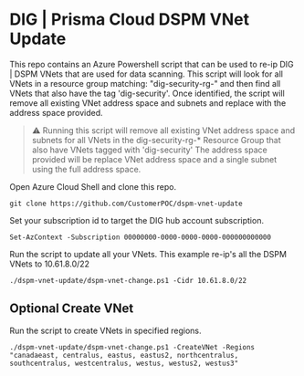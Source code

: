 # DIG | Prisma Cloud DSPM VNet Update

This repo contains an Azure Powershell script that can be used to re-ip DIG | DSPM VNets that are used for data scanning.  This script will look for all VNets in a resource group matching: "dig-security-rg-" and then find all VNets that also have the tag 'dig-security'. Once identified, the script will remove all existing VNet address space and subnets and replace with the address space provided.


> :warning:
> Running this script will remove all existing VNet address space and subnets for all VNets in the dig-security-rg-* Resource Group that also have VNets tagged with 'dig-security'
> The address space provided will be replace VNet address space and a single subnet using the full address space.

Open Azure Cloud Shell and clone this repo.

```shell
git clone https://github.com/CustomerPOC/dspm-vnet-update
```

Set your subscription id to target the DIG hub account subscription.

```shell
Set-AzContext -Subscription 00000000-0000-0000-0000-000000000000
```

Run the script to update all your VNets. This example re-ip's all the DSPM VNets to 10.61.8.0/22

```shell
./dspm-vnet-update/dspm-vnet-change.ps1 -Cidr 10.61.8.0/22
```

## Optional Create VNet

Run the script to create VNets in specified regions.

```shell
./dspm-vnet-update/dspm-vnet-change.ps1 -CreateVNet -Regions "canadaeast, centralus, eastus, eastus2, northcentralus, southcentralus, westcentralus, westus, westus2, westus3"
```
